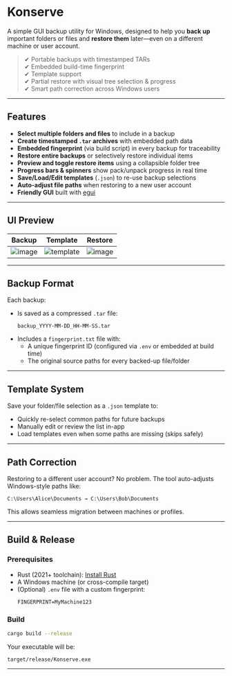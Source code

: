 # Konserve

A simple GUI backup utility for Windows, designed to help you **back up** important folders or files and **restore them** later—even on a different machine or user account.

> ✔ Portable backups with timestamped TARs  
> ✔ Embedded build-time fingerprint  
> ✔ Template support  
> ✔ Partial restore with visual tree selection & progress   
> ✔ Smart path correction across Windows users   

---

## Features

-  **Select multiple folders and files** to include in a backup
-  **Create timestamped `.tar` archives** with embedded path data
-  **Embedded fingerprint** (via build script) in every backup for traceability
-  **Restore entire backups** or selectively restore individual items
-  **Preview and toggle restore items** using a collapsible folder tree
-  **Progress bars & spinners** show pack/unpack progress in real time
-  **Save/Load/Edit templates** (`.json`) to re-use backup selections
-  **Auto-adjust file paths** when restoring to a new user account
-  **Friendly GUI** built with [egui](https://github.com/emilk/egui)

---

## UI Preview

| Backup | Template | Restore |
|--------|---------|---------|
| ![image](https://github.com/user-attachments/assets/778d4407-439c-43df-9857-df10717fcd6d) | ![template](https://github.com/user-attachments/assets/88896958-6b62-453f-973a-81744626b53d) | ![image](https://github.com/user-attachments/assets/6315f889-d01c-450d-a36c-fafbe47e1f6e) |


---

## Backup Format

Each backup:
- Is saved as a compressed `.tar` file:
  ```
  backup_YYYY-MM-DD_HH-MM-SS.tar
  ```
- Includes a `fingerprint.txt` file with:
  - A unique fingerprint ID (configured via `.env` or embedded at build time)
  - The original source paths for every backed-up file/folder

---

## Template System

Save your folder/file selection as a `.json` template to:
- Quickly re-select common paths for future backups
- Manually edit or review the list in-app
- Load templates even when some paths are missing (skips safely)

---

## Path Correction

Restoring to a different user account? No problem.
The tool auto-adjusts Windows-style paths like:

```
C:\Users\Alice\Documents → C:\Users\Bob\Documents
```

This allows seamless migration between machines or profiles.

---

## Build & Release

### Prerequisites

- Rust (2021+ toolchain): [Install Rust](https://rustup.rs)
- A Windows machine (or cross-compile target)
- (Optional) `.env` file with a custom fingerprint:
  ```env
  FINGERPRINT=MyMachine123
  ```

### Build

```bash
cargo build --release
```

Your executable will be:

```
target/release/Konserve.exe
```

---

